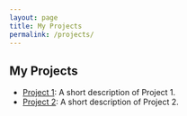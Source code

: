 ```yaml
---
layout: page
title: My Projects
permalink: /projects/
---
```


## My Projects

- [Project 1](https://github.com/your-username/project1): A short description of Project 1.
- [Project 2](https://github.com/your-username/project2): A short description of Project 2.
